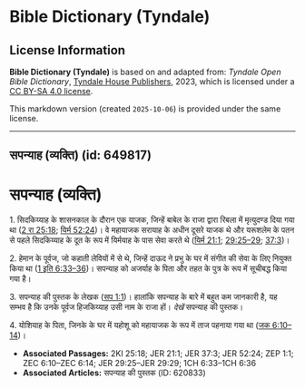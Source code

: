 # Bible Dictionary (Tyndale)

## License Information

**Bible Dictionary (Tyndale)** is based on and adapted from: _Tyndale Open Bible Dictionary_, [Tyndale House Publishers](https://tyndaleopenresources.com/), 2023, which is licensed under a [CC BY-SA 4.0 license](https://creativecommons.org/licenses/by-sa/4.0/legalcode.en).

This markdown version (created `2025-10-06`) is provided under the same license.



--------------------------------

## सपन्याह (व्यक्ति) (id: 649817)

सपन्याह (व्यक्ति)
=================

1\. सिदकिय्याह के शासनकाल के दौरान एक याजक, जिन्हें बाबेल के राजा द्वारा रिबला में मृत्युदण्ड दिया गया था ([2 रा 25:18](https://ref.ly/2Kgs25:18); [यिर्म 52:24](https://ref.ly/Jer52:24))। वे महायाजक सरायाह के अधीन दूसरे याजक थे और यरूशलेम के पतन से पहले सिदकिय्याह के दूत के रूप में यिर्मयाह के पास सेवा करते थे ([यिर्म 21:1](https://ref.ly/Jer21:1); [29:25–29](https://ref.ly/Jer29:25-Jer29:29); [37:3](https://ref.ly/Jer37:3))।

2\. हेमान के पूर्वज, जो कहाती लेवियों में से थे, जिन्हें दाऊद ने प्रभु के घर में संगीत की सेवा के लिए नियुक्त किया था ([1 इति 6:33–36](https://ref.ly/1Chr6:33-1Chr6:36))। सपन्याह को अजर्याह के पिता और तहत के पुत्र के रूप में सूचीबद्ध किया गया है।

3\. सपन्याह की पुस्तक के लेखक ([सप 1:1](https://ref.ly/Zeph1:1))। हालांकि सपन्याह के बारे में बहुत कम जानकारी है, यह सम्भव है कि उनके पूर्वज हिजकिय्याह उसी नाम के राजा हों। *देखें* सपन्याह की पुस्तक।

4\. योशियाह के पिता, जिनके के घर में यहोशू को महायाजक के रूप में ताज पहनाया गया था ([जक 6:10–14](https://ref.ly/Zech6:10-Zech6:14))।

* **Associated Passages:** 2KI 25:18; JER 21:1; JER 37:3; JER 52:24; ZEP 1:1; ZEC 6:10–ZEC 6:14; JER 29:25–JER 29:29; 1CH 6:33–1CH 6:36
* **Associated Articles:** सपन्याह की पुस्तक  (ID: 620833)

